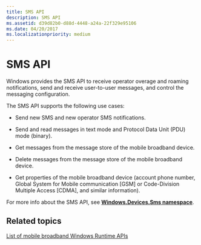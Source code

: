 ```yaml
---
title: SMS API
description: SMS API
ms.assetid: d39d82b0-d88d-4448-a24a-22f329e95106
ms.date: 04/20/2017
ms.localizationpriority: medium
---
```


# SMS API


Windows provides the SMS API to receive operator overage and roaming notifications, send and receive user-to-user messages, and control the messaging configuration.

The SMS API supports the following use cases:

-   Send new SMS and new operator SMS notifications.

-   Send and read messages in text mode and Protocol Data Unit (PDU) mode (binary).

-   Get messages from the message store of the mobile broadband device.

-   Delete messages from the message store of the mobile broadband device.

-   Get properties of the mobile broadband device (account phone number, Global System for Mobile communication \[GSM\] or Code-Division Multiple Access \[CDMA\], and similar information).

For more info about the SMS API, see [**Windows.Devices.Sms namespace**](https://msdn.microsoft.com/library/windows/apps/br206567).

## <span id="related_topics"></span>Related topics


[List of mobile broadband Windows Runtime APIs](list-of-mobile-broadband-windows-runtime-apis.md)

 

 






